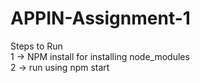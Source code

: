 # APPIN-Assignment-1
Steps to Run<br>
1 -> NPM install for installing node_modules<br>
2 -> run using npm start
